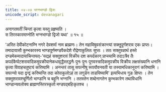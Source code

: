 ```yaml
---
title: ०४-०७ भग्नभाण्डो द्विजः
unicode_script: devanagari
---
```

अनागतवतीं चिन्तां कृत्वा यस्तु प्रहृष्यति ।  
स तिरस्कारमाप्नोति भग्नभाण्डो द्विजो यथा' ॥ १५ ॥

'अस्ति देवीकोटनाम्नि नगरे देवशर्मा नाम ब्राह्मणः। तेन महाविषुवसंक्रान्त्यां सक्तुुपूर्णशराव एकः प्राप्तः। तमादायासौ कुम्भकारस्य भाण्डपूर्णमण्डपैकदेशे रौद्रेणाकुलितः सुप्तः । ततः सक्तुरक्षार्थ हस्ते दण्डमेकमादायाचिन्तयत्-'यद्यहं सक्तुशरावं विक्रीय दश कपर्दकान् प्राप्स्यामि तदाऽत्रैव तैः कपर्दकैर्घटशरावादिकमुपक्रीयानेकधावृद्धैस्तद्धनैः पुनः पुनः पूगवस्त्रादिकमुपक्रीय विक्रीय लक्षसंख्यानि धनानि कृत्वा विवाहचतुष्टयं करिष्यामि । अनन्तरं तासु सपत्नीषु रूपयौवनवती या तस्यामधिकानुरागं करिष्यामि । सपत्न्यो यदा द्वन्द्वं करिष्यन्ति तदा कोपाकुलोऽहं ता लगुडेन ताडयिष्यामि' इत्यभिधाय गुडः क्षिप्तः । तेन सक्तुशरावश्चूर्णितो भाण्डानि च बहूनि भग्नानि । ततस्तेन शब्देनागतेन कुम्भकारेण तथाविधानि भाण्डान्यवलोक्य ब्राह्मणस्तिरस्कृतो मण्डपद्बहिःकृतश्च । 
